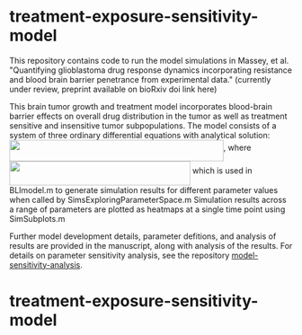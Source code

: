 # treatment-exposure-sensitivity-model

This repository contains code to run the model simulations in Massey, et al. "Quantifying glioblastoma drug response dynamics incorporating resistance and blood brain barrier penetrance from experimental data." (currently under review, preprint available on bioRxiv doi link here)

This brain tumor growth and treatment model incorporates blood-brain barrier effects on overall drug distribution in the tumor as well as treatment sensitive and insensitive tumor subpopulations. The model consists of a system of three ordinary differential equations with analytical solution: 
<img src="/tex/6c581f097a0bca97e014d06c46c02fa7.svg?invert_in_darkmode&sanitize=true" align=middle width=381.05650769999994pt height=37.80850590000001pt/>,
where
<img src="/tex/2c02f80ccbe700cc7a2e5771b1cbd758.svg?invert_in_darkmode&sanitize=true" align=middle width=321.91359255000003pt height=43.068412200000004pt/>
which is used in BLImodel.m to generate simulation results for different parameter values when called by SimsExploringParameterSpace.m Simulation results across a range of parameters are plotted as heatmaps at a single time point using SimSubplots.m

Further model development details, parameter defitions, and analysis of results are provided in the manuscript, along with analysis of the results. For details on parameter sensitivity analysis, see the repository [model-sensitivity-analysis](https://github.com/scmassey/model-sensitivity-analysis). 
# treatment-exposure-sensitivity-model
